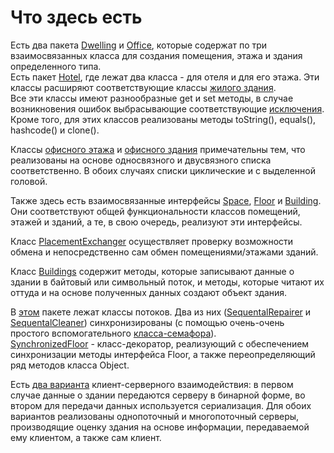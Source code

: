 # Что здесь есть  
  
Есть два пакета [Dwelling](src/buildings/dwelling) и [Office](src/buildings/office), которые содержат по три взаимосвязанных класса для создания помещения, этажа и здания определенного типа.  
Есть пакет [Hotel](src/buildings/dwelling/hotel), где лежат два класса - для отеля и для его этажа. Эти классы расширяют соответствующие классы [жилого здания](src/buildings/dwelling).  
Все эти классы имеют разнообразные get и set методы, в случае возникновения ошибок выбрасывающие соответствующие [исключения](src/exceptions).  
Кроме того, для этих классов реализованы методы toString(), equals(), hashcode() и clone().  
  
Классы [офисного этажа](src/buildings/office/OfficeFloor.java) и [офисного здания](src/buildings/office/OfficeBuilding.java) примечательны тем, что реализованы на основе односвязного и двусвязного списка соответственно. В обоих случаях списки циклические и с выделенной головой.  
  
Также здесь есть взаимосвязанные интерфейсы [Space](src/buildings/interfaces/Space.java), [Floor](src/buildings/interfaces/Floor.java) и [Building](src/buildings/interfaces/Building.java). Они соответствуют общей функциональности классов помещений, этажей и зданий, а те, в свою очередь, реализуют эти интерфейсы.  
  
Класс [PlacementExchanger](src/buildings/PlacementExchanger.java) осуществляет проверку возможности обмена и непосредственно сам обмен помещениями/этажами зданий.  
  
Класс [Buildings](src/buildings/Buildings.java) содержит методы, которые записывают данные о здании в байтовый или символьный поток, и методы, которые читают их оттуда и на основе полученных данных создают объект здания.  
  
В [этом](src/buildings/threads) пакете лежат классы потоков. Два из них ([SequentalRepairer](src/buildings/threads/SequentalRepairer.java) и [SequentalCleaner](src/buildings/threads/SequentalCleaner.java)) синхронизированы (с помощью очень-очень простого вспомогательного [класса-семафора](src/buildings/threads/MySemaphore.java)).  
[SynchronizedFloor](src/buildings/SynchronizedFloor.java) - класс-декоратор, реализующий с обеспечением синхронизации методы интерфейса Floor, а также переопределяющий ряд методов класса Object.   
  
Есть [два варианта](src/buildings/net) клиент-серверного взаимодействия: в первом случае данные о здании передаются серверу в бинарной форме, во втором для передачи данных используется сериализация. Для обоих вариантов реализованы однопоточный и многопоточный серверы, производящие оценку здания на основе информации, передаваемой ему клиентом, а также сам клиент.  